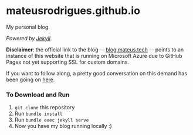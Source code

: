 # mateusrodrigues.github.io
My personal blog.

_Powered by [Jekyll](https://github.com/jekyll/jekyll)_.

**Disclaimer**: the official link to the blog -- [blog.mateus.tech](https://blog.mateus.tech) -- points to an instance of this website that is running on Microsoft Azure due to GitHub Pages not yet supporting SSL for custom domains.

If you want to follow along, a pretty good conversation on this demand has been going on [here](https://github.com/isaacs/github/issues/156).

### To Download and Run

1. `git clone` this repository
2. Run `bundle install`
3. Run `bundle exec jekyll serve`
3. Now you have my blog running locally :)